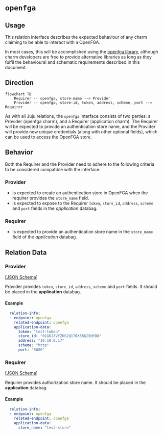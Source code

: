 # `openfga`

## Usage

This relation interface describes the expected behaviour of any charm claiming to be able to interact with a OpenFGA.

In most cases, this will be accomplished using the [openfga library](https://github.com/canonical/cs-openfga/blob/main/charms/openfga-k8s/lib/charms/openfga_k8s/v0/openfga.py), although charm developers are free to provide alternative libraries as long as they fulfil the behavioural and schematic requirements described in this document.

## Direction

```mermaid
flowchart TD
    Requirer -- openfga, store-name --> Provider
    Provider -- openfga, store-id, token, address, scheme, port --> Requirer
```

As with all Juju relations, the `openfga` interface consists of two parties: a Provider (openfga charm), and a Requirer (application charm). The Requirer will be expected to provide an authentication store name, and the Provider will provide new unique credentials (along with other optional fields), which can be used to access the OpenFGA store.

## Behavior

Both the Requirer and the Provider need to adhere to the following criteria to be considered compatible with the interface.

### Provider
- Is expected to create an authentication store in OpenFGA when the requirer provides the `store_name` field.
- Is expected to expose to the Requirer `token`, `store_id`, `address`, `scheme` and `port` fields in the *application* databag.

### Requirer

- Is expected to provide an authentication store name in the `store_name` field of the *application* databag.

## Relation Data

### Provider

[\[JSON Schema\]](./schemas/provider.json)

Provider provides `token`, `store_id`, `address`, `scheme` and `port` fields. It should be placed in the **application** databag.


#### Example
```yaml
  relation-info:
  - endpoint: openfga
    related-endpoint: openfga
    application-data:
      token: "test-token"
      store_id: "01GK13VYZK62Q1T0X55Q2BHYD6"
      address: "10.10.0.17"
      scheme: "http"
      port: "8080"
```

### Requirer

[\[JSON Schema\]](./schemas/requirer.json)

Requirer provides authorization store name. It should be placed in the **application** databag.

#### Example

```yaml
  relation-info:
  - endpoint: openfga
    related-endpoint: openfga
    application-data:
      store_name: "test-store"
```
